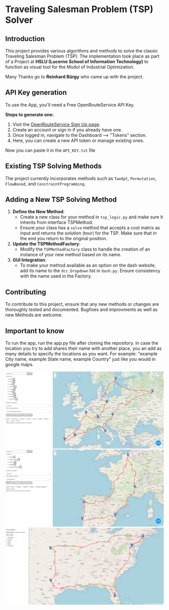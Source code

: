 Traveling Salesman Problem (TSP) Solver
=======================================

Introduction
------------
This project provides various algorithms and methods to solve the classic Traveling Salesman Problem (TSP).
The implementation took place as part of a Project at **HSLU (Lucerne School of Information Technology)** to function as visual tool for the Modul of Industrial Optimization.

Many Thanks go to **Reinhard Bürgy** who came up with the project.

API Key generation
------------------
To use the App, you'll need a Free OpenRouteService API Key. 

**Steps to generate one:**

1. Visit the [OpenRouteService Sign Up page](https://openrouteservice.org/sign-up/).
2. Create an account or sign in if you already have one.
3. Once logged in, navigate to the Dashboard --> "Tokens" section.
4. Here, you can create a new API token or manage existing ones.

Now you can paste it in the `API_KEY.txt` file

Existing TSP Solving Methods
-----------------------------
The project currently incorporates methods such as `TwoOpt`, `Permutation`, `FlowBased`, and `ConstraintProgramming`.


Adding a New TSP Solving Method
-------------------------------
1. **Define the New Method**: 
    - Create a new class for your method in `tsp_logic.py` and make sure it inherits from interface TSPMethod.
    - Ensure your class has a `solve` method that accepts a cost matrix as input and returns the solution (tour) for the TSP. Make sure that in the end you return to the original position.
2. **Update the TSPMethodFactory**:
    - Modify the `TSPMethodFactory` class to handle the creation of an instance of your new method based on its name.
3. **GUI Integration**: 
    - To make your method available as an option on the dash website, add its name to the `dcc.Dropdown` list in `dash.py`. Ensure consistency with the name used in the Factory.

Contributing
------------
To contribute to this project, ensure that any new methods or changes are thoroughly tested and documented. Bugfixes and improvments as well as new Methods are welcome.

Important to know
-----------------
To run the app, run the app.py file after cloning the repository.
In case the location you try to add shares their name with another place, you an add as many details to specify the locations as you want. For example: "example City name, example State name, example Country" just like you would in google maps.

![Example Route through Europe](images/example_route_trough_europe.png)
![Example Route with Same Names](images/example_route_same_names.png)
![Example Route through USA (saved)](images/example_route_trough_USA.png)